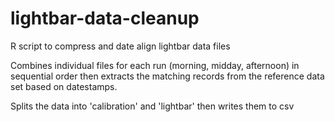 # lightbar-data-cleanup
R script to compress and date align lightbar data files

Combines individual files for each run (morning, midday, afternoon) in sequential order then extracts 
the matching records from the reference data set based on datestamps.

Splits the data into 'calibration' and 'lightbar' then writes them to csv
